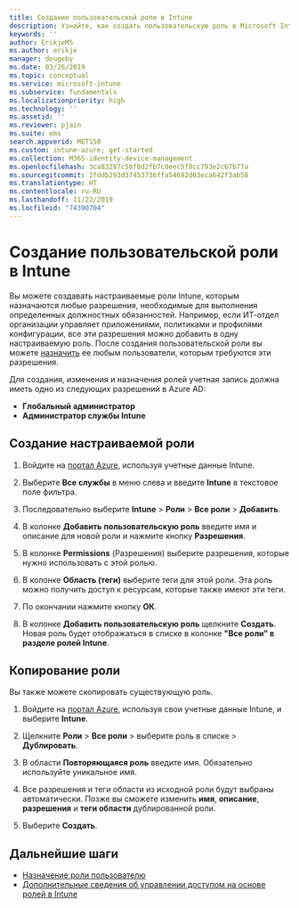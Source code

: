 ```yaml
---
title: Создание пользовательской роли в Intune
description: Узнайте, как создать пользовательскую роль в Microsoft Intune.
keywords: ''
author: ErikjeMS
ms.author: erikje
manager: dougeby
ms.date: 03/26/2019
ms.topic: conceptual
ms.service: microsoft-intune
ms.subservice: fundamentals
ms.localizationpriority: high
ms.technology: ''
ms.assetid: ''
ms.reviewer: pjain
ms.suite: ems
search.appverid: MET150
ms.custom: intune-azure; get-started
ms.collection: M365-identity-device-management
ms.openlocfilehash: 3ca83287c58f8d2fb7c8eec5f8cc793e2c67b77a
ms.sourcegitcommit: 2fddb293d37453736ffa54692d03eca642f3ab58
ms.translationtype: HT
ms.contentlocale: ru-RU
ms.lasthandoff: 11/22/2019
ms.locfileid: "74390704"
---
```

# <a name="create-a-custom-role-in-intune"></a>Создание пользовательской роли в Intune

Вы можете создавать настраиваемые роли Intune, которым назначаются любые разрешения, необходимые для выполнения определенных должностных обязанностей. Например, если ИТ-отдел организации управляет приложениями, политиками и профилями конфигурации, все эти разрешения можно добавить в одну настраиваемую роль. После создания пользовательской роли вы можете [назначить](assign-role.md) ее любым пользователи, которым требуются эти разрешения.

Для создания, изменения и назначения ролей учетная запись должна иметь одно из следующих разрешений в Azure AD:
- **Глобальный администратор**
- **Администратор службы Intune**

## <a name="to-create-a-custom-role"></a>Создание настраиваемой роли

1. Войдите на [портал Azure](https://portal.azure.com), используя учетные данные Intune.

2. Выберите **Все службы** в меню слева и введите **Intune** в текстовое поле фильтра.

3. Последовательно выберите **Intune** > **Роли** > **Все роли** > **Добавить**.

4. В колонке **Добавить пользовательскую роль** введите имя и описание для новой роли и нажмите кнопку **Разрешения**.

5. В колонке **Permissions** (Разрешения) выберите разрешения, которые нужно использовать с этой ролью.

6. В колонке **Область (теги)** выберите теги для этой роли. Эта роль можно получить доступ к ресурсам, которые также имеют эти теги.

7. По окончании нажмите кнопку **ОК**.

8. В колонке **Добавить пользовательскую роль** щелкните **Создать**. Новая роль будет отображаться в списке в колонке **"Все роли" в разделе ролей Intune**.


## <a name="copy-a-role"></a>Копирование роли

Вы также можете скопировать существующую роль.

1. Войдите на [портал Azure](https://portal.azure.com), используя свои учетные данные Intune, и выберите **Intune**.

2. Щелкните **Роли** > **Все роли** > выберите роль в списке > **Дублировать**.

3. В области **Повторяющаяся роль** введите имя. Обязательно используйте уникальное имя.

4. Все разрешения и теги области из исходной роли будут выбраны автоматически. Позже вы сможете изменить **имя**, **описание**, **разрешения** и **теги области** дублированной роли.

5. Выберите **Создать**. 

## <a name="next-steps"></a>Дальнейшие шаги
- [Назначение роли пользователю](assign-role.md)
- [Дополнительные сведения об управлении доступом на основе ролей в Intune](role-based-access-control.md)
